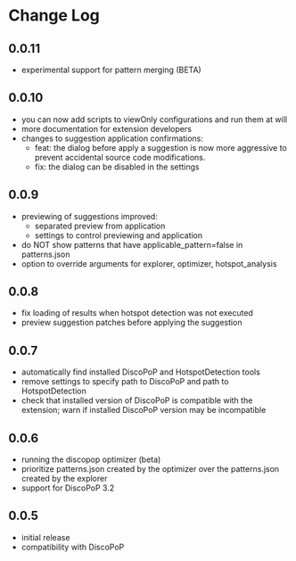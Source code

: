 # Change Log

## 0.0.11

-   experimental support for pattern merging (BETA)

## 0.0.10

-   you can now add scripts to viewOnly configurations and run them at will
-   more documentation for extension developers
-   changes to suggestion application confirmations:
    -   feat: the dialog before apply a suggestion is now more aggressive to prevent accidental source code modifications.
    -   fix: the dialog can be disabled in the settings

## 0.0.9

-   previewing of suggestions improved:
    -   separated preview from application
    -   settings to control previewing and application
-   do NOT show patterns that have applicable_pattern=false in patterns.json
-   option to override arguments for explorer, optimizer, hotspot_analysis

## 0.0.8

-   fix loading of results when hotspot detection was not executed
-   preview suggestion patches before applying the suggestion

## 0.0.7

-   automatically find installed DiscoPoP and HotspotDetection tools
-   remove settings to specify path to DiscoPoP and path to HotspotDetection
-   check that installed version of DiscoPoP is compatible with the extension; warn if installed DiscoPoP version may be incompatible

## 0.0.6

-   running the discopop optimizer (beta)
-   prioritize patterns.json created by the optimizer over the patterns.json created by the explorer
-   support for DiscoPoP 3.2

## 0.0.5

-   initial release
-   compatibility with DiscoPoP
